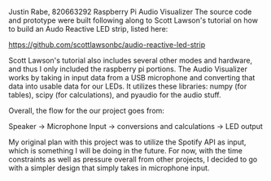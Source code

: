 Justin Rabe, 820663292 Raspberry Pi Audio Visualizer
The source code and prototype were built following along to Scott Lawson's tutorial on how to build an Audo Reactive LED strip, listed here: 

https://github.com/scottlawsonbc/audio-reactive-led-strip

Scott Lawson's tutorial also includes several other modes and hardware, and thus I only included the raspberry pi portions.
The Audio Visualizer works by taking in input data from a USB microphone and converting that data
into usable data for our LEDs. It utilizes these libraries: numpy (for tables), scipy (for calculations), and pyaudio for 
the audio stuff. 

Overall, the flow for the our project goes from:

Speaker -> Microphone Input -> conversions and calculations -> LED output

My original plan with this project was to utilize the Spotify API as input, which is something I will be doing in the future. For now, with
the time constraints as well as pressure overall from other projects, I decided to go with a simpler design that simply takes in microphone input. 



